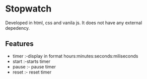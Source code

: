 # Stopwatch
Developed in html, css and vanila js.
It does not have any external depedency.

## Features
- timer :-display in format hours:minutes:seconds:miliseconds
- start :-starts timer
- pause :- pause timer
- reset :- reset timer
